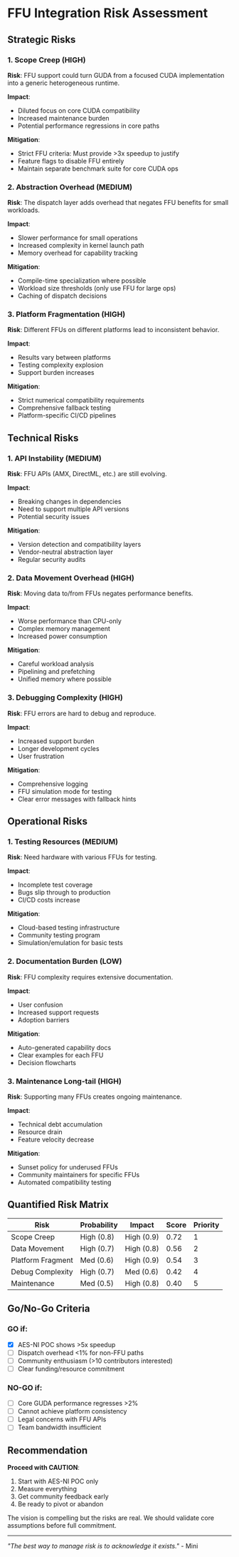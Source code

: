 # FFU Integration Risk Assessment

## Strategic Risks

### 1. Scope Creep (HIGH)
**Risk**: FFU support could turn GUDA from a focused CUDA implementation into a generic heterogeneous runtime.

**Impact**: 
- Diluted focus on core CUDA compatibility
- Increased maintenance burden
- Potential performance regressions in core paths

**Mitigation**:
- Strict FFU criteria: Must provide >3x speedup to justify
- Feature flags to disable FFU entirely
- Maintain separate benchmark suite for core CUDA ops

### 2. Abstraction Overhead (MEDIUM)
**Risk**: The dispatch layer adds overhead that negates FFU benefits for small workloads.

**Impact**:
- Slower performance for small operations
- Increased complexity in kernel launch path
- Memory overhead for capability tracking

**Mitigation**:
- Compile-time specialization where possible
- Workload size thresholds (only use FFU for large ops)
- Caching of dispatch decisions

### 3. Platform Fragmentation (HIGH)
**Risk**: Different FFUs on different platforms lead to inconsistent behavior.

**Impact**:
- Results vary between platforms
- Testing complexity explosion
- Support burden increases

**Mitigation**:
- Strict numerical compatibility requirements
- Comprehensive fallback testing
- Platform-specific CI/CD pipelines

## Technical Risks

### 1. API Instability (MEDIUM)
**Risk**: FFU APIs (AMX, DirectML, etc.) are still evolving.

**Impact**:
- Breaking changes in dependencies
- Need to support multiple API versions
- Potential security issues

**Mitigation**:
- Version detection and compatibility layers
- Vendor-neutral abstraction layer
- Regular security audits

### 2. Data Movement Overhead (HIGH)
**Risk**: Moving data to/from FFUs negates performance benefits.

**Impact**:
- Worse performance than CPU-only
- Complex memory management
- Increased power consumption

**Mitigation**:
- Careful workload analysis
- Pipelining and prefetching
- Unified memory where possible

### 3. Debugging Complexity (HIGH)
**Risk**: FFU errors are hard to debug and reproduce.

**Impact**:
- Increased support burden
- Longer development cycles
- User frustration

**Mitigation**:
- Comprehensive logging
- FFU simulation mode for testing
- Clear error messages with fallback hints

## Operational Risks

### 1. Testing Resources (MEDIUM)
**Risk**: Need hardware with various FFUs for testing.

**Impact**:
- Incomplete test coverage
- Bugs slip through to production
- CI/CD costs increase

**Mitigation**:
- Cloud-based testing infrastructure
- Community testing program
- Simulation/emulation for basic tests

### 2. Documentation Burden (LOW)
**Risk**: FFU complexity requires extensive documentation.

**Impact**:
- User confusion
- Increased support requests
- Adoption barriers

**Mitigation**:
- Auto-generated capability docs
- Clear examples for each FFU
- Decision flowcharts

### 3. Maintenance Long-tail (HIGH)
**Risk**: Supporting many FFUs creates ongoing maintenance.

**Impact**:
- Technical debt accumulation
- Resource drain
- Feature velocity decrease

**Mitigation**:
- Sunset policy for underused FFUs
- Community maintainers for specific FFUs
- Automated compatibility testing

## Quantified Risk Matrix

| Risk | Probability | Impact | Score | Priority |
|------|------------|--------|-------|----------|
| Scope Creep | High (0.8) | High (0.9) | 0.72 | 1 |
| Data Movement | High (0.7) | High (0.8) | 0.56 | 2 |
| Platform Fragment | Med (0.6) | High (0.9) | 0.54 | 3 |
| Debug Complexity | High (0.7) | Med (0.6) | 0.42 | 4 |
| Maintenance | Med (0.5) | High (0.8) | 0.40 | 5 |

## Go/No-Go Criteria

### GO if:
- [x] AES-NI POC shows >5x speedup
- [ ] Dispatch overhead <1% for non-FFU paths
- [ ] Community enthusiasm (>10 contributors interested)
- [ ] Clear funding/resource commitment

### NO-GO if:
- [ ] Core GUDA performance regresses >2%
- [ ] Cannot achieve platform consistency
- [ ] Legal concerns with FFU APIs
- [ ] Team bandwidth insufficient

## Recommendation

**Proceed with CAUTION**: 
1. Start with AES-NI POC only
2. Measure everything
3. Get community feedback early
4. Be ready to pivot or abandon

The vision is compelling but the risks are real. We should validate core assumptions before full commitment.

---

*"The best way to manage risk is to acknowledge it exists."* - Mini